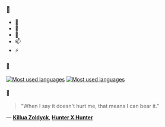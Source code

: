 ### 👋

- 🔭
- 🌱
- 💬
- 📫
- ⚡

#### 🧏

[![Most used languages](https://github-readme-stats-aynah.vercel.app/api/top-langs/?username=aynh&theme=solarized-dark&langs_count=6&layout=compact&hide_title=true)](https://github.com/anuraghazra/github-readme-stats#gh-dark-mode-only)
[![Most used languages](https://github-readme-stats-aynah.vercel.app/api/top-langs/?username=aynh&theme=solarized-light&langs_count=6&layout=compact&hide_title=true)](https://github.com/anuraghazra/github-readme-stats#gh-light-mode-only)

#### 💬

> "When I say it doesn't hurt me, that means I can bear it."

&mdash; [**Killua Zoldyck**](https://myanimelist.net/character.php?q=Killua%20Zoldyck&cat=character), [**Hunter X Hunter**](https://myanimelist.net/search/all?q=Hunter%20X%20Hunter&cat=all)
